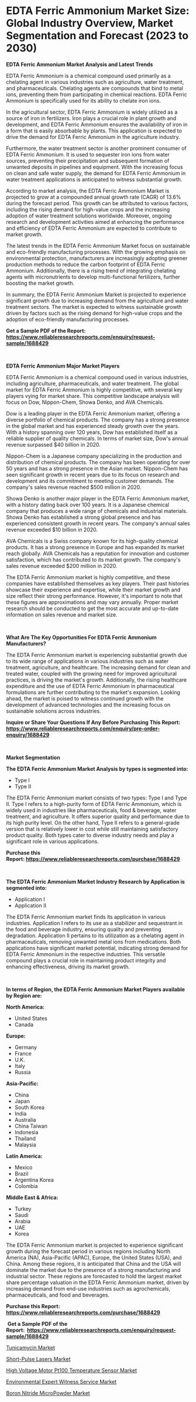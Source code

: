<p><h1>EDTA Ferric Ammonium Market Size: Global Industry Overview, Market Segmentation and Forecast (2023 to 2030)</h1></p><p><strong>EDTA Ferric Ammonium Market Analysis and Latest Trends</strong></p>
<p><p>EDTA Ferric Ammonium is a chemical compound used primarily as a chelating agent in various industries such as agriculture, water treatment, and pharmaceuticals. Chelating agents are compounds that bind to metal ions, preventing them from participating in chemical reactions. EDTA Ferric Ammonium is specifically used for its ability to chelate iron ions.</p><p>In the agricultural sector, EDTA Ferric Ammonium is widely utilized as a source of iron in fertilizers. Iron plays a crucial role in plant growth and development, and EDTA Ferric Ammonium ensures the availability of iron in a form that is easily absorbable by plants. This application is expected to drive the demand for EDTA Ferric Ammonium in the agriculture industry.</p><p>Furthermore, the water treatment sector is another prominent consumer of EDTA Ferric Ammonium. It is used to sequester iron ions from water sources, preventing their precipitation and subsequent formation of unwanted deposits in pipelines and equipment. With the increasing focus on clean and safe water supply, the demand for EDTA Ferric Ammonium in water treatment applications is anticipated to witness substantial growth.</p><p>According to market analysis, the EDTA Ferric Ammonium Market is projected to grow at a compounded annual growth rate (CAGR) of 13.6% during the forecast period. This growth can be attributed to various factors, including the rising demand for high-value crops and the increasing adoption of water treatment solutions worldwide. Moreover, ongoing research and development activities aimed at enhancing the performance and efficiency of EDTA Ferric Ammonium are expected to contribute to market growth.</p><p>The latest trends in the EDTA Ferric Ammonium Market focus on sustainable and eco-friendly manufacturing processes. With the growing emphasis on environmental protection, manufacturers are increasingly adopting greener production methods to reduce the carbon footprint of EDTA Ferric Ammonium. Additionally, there is a rising trend of integrating chelating agents with micronutrients to develop multi-functional fertilizers, further boosting the market growth.</p><p>In summary, the EDTA Ferric Ammonium Market is projected to experience significant growth due to increasing demand from the agriculture and water treatment sectors. The market is expected to witness sustainable growth driven by factors such as the rising demand for high-value crops and the adoption of eco-friendly manufacturing processes.</p></p>
<p><strong>Get a Sample PDF of the Report:&nbsp; <a href="https://www.reliableresearchreports.com/enquiry/request-sample/1688429">https://www.reliableresearchreports.com/enquiry/request-sample/1688429</a></strong></p>
<p>&nbsp;</p>
<p><strong>EDTA Ferric Ammonium Major Market Players</strong></p>
<p><p>EDTA Ferric Ammonium is a chemical compound used in various industries, including agriculture, pharmaceuticals, and water treatment. The global market for EDTA Ferric Ammonium is highly competitive, with several key players vying for market share. This competitive landscape analysis will focus on Dow, Nippon-Chem, Showa Denko, and AVA Chemicals.</p><p>Dow is a leading player in the EDTA Ferric Ammonium market, offering a diverse portfolio of chemical products. The company has a strong presence in the global market and has experienced steady growth over the years. With a history spanning over 120 years, Dow has established itself as a reliable supplier of quality chemicals. In terms of market size, Dow's annual revenue surpassed $40 billion in 2020.</p><p>Nippon-Chem is a Japanese company specializing in the production and distribution of chemical products. The company has been operating for over 50 years and has a strong presence in the Asian market. Nippon-Chem has seen significant growth in recent years due to its focus on research and development and its commitment to meeting customer demands. The company's sales revenue reached $500 million in 2020.</p><p>Showa Denko is another major player in the EDTA Ferric Ammonium market, with a history dating back over 100 years. It is a Japanese chemical company that produces a wide range of chemicals and industrial materials. Showa Denko has established a strong global presence and has experienced consistent growth in recent years. The company's annual sales revenue exceeded $10 billion in 2020.</p><p>AVA Chemicals is a Swiss company known for its high-quality chemical products. It has a strong presence in Europe and has expanded its market reach globally. AVA Chemicals has a reputation for innovation and customer satisfaction, which has contributed to its market growth. The company's sales revenue exceeded $200 million in 2020.</p><p>The EDTA Ferric Ammonium market is highly competitive, and these companies have established themselves as key players. Their past histories showcase their experience and expertise, while their market growth and size reflect their strong performance. However, it's important to note that these figures are approximations and may vary annually. Proper market research should be conducted to get the most accurate and up-to-date information on sales revenue and market size.</p></p>
<p>&nbsp;</p>
<p><strong>What Are The Key Opportunities For EDTA Ferric Ammonium Manufacturers?</strong></p>
<p><p>The EDTA Ferric Ammonium market is experiencing substantial growth due to its wide range of applications in various industries such as water treatment, agriculture, and healthcare. The increasing demand for clean and treated water, coupled with the growing need for improved agricultural practices, is driving the market's growth. Additionally, the rising healthcare expenditure and the use of EDTA Ferric Ammonium in pharmaceutical formulations are further contributing to the market's expansion. Looking ahead, the market is poised to witness continued growth with the development of advanced technologies and the increasing focus on sustainable solutions across industries.</p></p>
<p><strong>Inquire or Share Your Questions If Any Before Purchasing This Report: <a href="https://www.reliableresearchreports.com/enquiry/pre-order-enquiry/1688429">https://www.reliableresearchreports.com/enquiry/pre-order-enquiry/1688429</a></strong></p>
<p>&nbsp;</p>
<p><strong>Market Segmentation</strong></p>
<p><strong>The EDTA Ferric Ammonium Market Analysis by types is segmented into:</strong></p>
<p><ul><li>Type I</li><li>Type II</li></ul></p>
<p><p>The EDTA Ferric Ammonium market consists of two types: Type I and Type II. Type I refers to a high-purity form of EDTA Ferric Ammonium, which is widely used in industries like pharmaceuticals, food & beverage, water treatment, and agriculture. It offers superior quality and performance due to its high purity level. On the other hand, Type II refers to a general-grade version that is relatively lower in cost while still maintaining satisfactory product quality. Both types cater to diverse industry needs and play a significant role in various applications.</p></p>
<p><strong>Purchase this Report:&nbsp;<a href="https://www.reliableresearchreports.com/purchase/1688429">https://www.reliableresearchreports.com/purchase/1688429</a></strong></p>
<p>&nbsp;</p>
<p><strong>The EDTA Ferric Ammonium Market Industry Research by Application is segmented into:</strong></p>
<p><ul><li>Application I</li><li>Application II</li></ul></p>
<p><p>The EDTA Ferric Ammonium market finds its application in various industries. Application I refers to its use as a stabilizer and sequestrant in the food and beverage industry, ensuring quality and preventing degradation. Application II pertains to its utilization as a chelating agent in pharmaceuticals, removing unwanted metal ions from medications. Both applications have significant market potential, indicating strong demand for EDTA Ferric Ammonium in the respective industries. This versatile compound plays a crucial role in maintaining product integrity and enhancing effectiveness, driving its market growth.</p></p>
<p>&nbsp;</p>
<p><strong>In terms of Region, the EDTA Ferric Ammonium Market Players available by Region are:</strong></p>
<p>
    <p> <strong> North America: </strong>
        <ul>
            <li>United States</li>
            <li>Canada</li>
        </ul>
        </p> 
    <p> <strong> Europe: </strong>
        <ul>
            <li>Germany</li>
            <li>France</li>
            <li>U.K.</li>
            <li>Italy</li>
            <li>Russia</li>
        </ul>
        </p> 
    <p> <strong> Asia-Pacific: </strong>
        <ul>
            <li>China</li>
            <li>Japan</li>
            <li>South Korea</li>
            <li>India</li>
            <li>Australia</li>
            <li>China Taiwan</li>
            <li>Indonesia</li>
            <li>Thailand</li>
            <li>Malaysia</li>
        </ul>
        </p> 
    <p> <strong> Latin America: </strong>
        <ul>
            <li>Mexico</li>
            <li>Brazil</li>
            <li>Argentina Korea</li>
            <li>Colombia</li>
        </ul>
        </p> 
    <p> <strong> Middle East & Africa: </strong>
        <ul>
            <li>Turkey</li>
            <li>Saudi</li>
            <li>Arabia</li>
            <li>UAE</li>
            <li>Korea</li>
        </ul>
    </p>
    </p>
<p><p>The EDTA Ferric Ammonium market is projected to experience significant growth during the forecast period in various regions including North America (NA), Asia-Pacific (APAC), Europe, the United States (USA), and China. Among these regions, it is anticipated that China and the USA will dominate the market due to the presence of a strong manufacturing and industrial sector. These regions are forecasted to hold the largest market share percentage valuation in the EDTA Ferric Ammonium market, driven by increasing demand from end-use industries such as agrochemicals, pharmaceuticals, and food and beverages.</p></p>
<p><strong>Purchase this Report: <a href="https://www.reliableresearchreports.com/purchase/1688429">https://www.reliableresearchreports.com/purchase/1688429</a></strong></p>
<p>&nbsp;<strong>Get a Sample PDF of the Report:&nbsp;&nbsp;<a href="https://www.reliableresearchreports.com/enquiry/request-sample/1688429">https://www.reliableresearchreports.com/enquiry/request-sample/1688429</a></strong></p>
<p><strong></strong></p>
<p><p><a href="https://www.linkedin.com/pulse/tunicamycin-market-research-report-provides-thorough-industry/">Tunicamycin Market</a></p><p><a href="https://www.linkedin.com/pulse/short-pulse-lasers-market-size-share-global-analysis-report-2023/">Short-Pulse Lasers Market</a></p><p><a href="https://medium.com/@darbyledner/high-voltage-motor-pt100-temperature-sensor-market-size-and-market-trends-complete-industry-fb30b39ad625">High Voltage Motor Pt100 Temperature Sensor Market</a></p><p><a href="https://www.linkedin.com/pulse/environmental-expert-witness-service-market-size-share-global/">Environmental Expert Witness Service Market</a></p><p><a href="https://medium.com/@walterkutch/boron-nitride-micropowder-market-outlook-industry-overview-and-forecast-2023-to-2030-c89556e0117d">Boron Nitride MicroPowder Market</a></p></p>